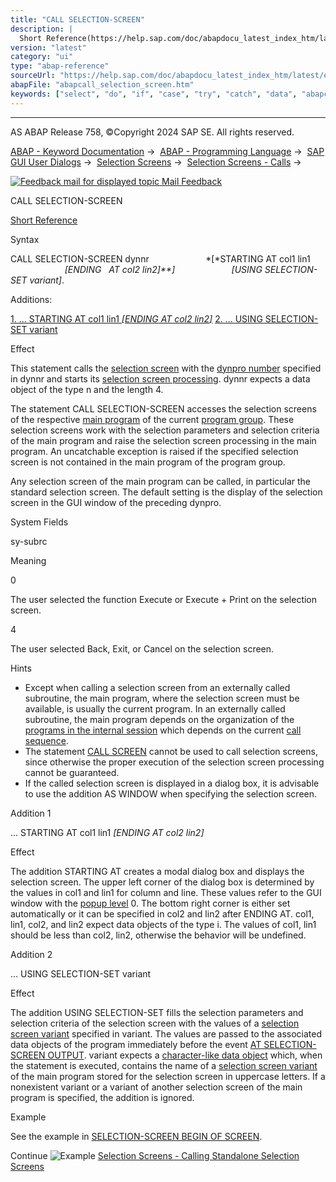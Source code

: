 ```yaml
---
title: "CALL SELECTION-SCREEN"
description: |
  Short Reference(https://help.sap.com/doc/abapdocu_latest_index_htm/latest/en-US/abapcall_selection-screen_shortref.htm) Syntax CALL SELECTION-SCREEN dynnr STARTING AT col1 lin1 ENDING   AT col2 lin2 USING SELECTION-SET variant. Additions: 1. ... STARTING AT col1 lin1
version: "latest"
category: "ui"
type: "abap-reference"
sourceUrl: "https://help.sap.com/doc/abapdocu_latest_index_htm/latest/en-US/abapcall_selection_screen.htm"
abapFile: "abapcall_selection_screen.htm"
keywords: ["select", "do", "if", "case", "try", "catch", "data", "abapcall", "selection", "screen"]
---
```


* * *

AS ABAP Release 758, ©Copyright 2024 SAP SE. All rights reserved.

[ABAP - Keyword Documentation](https://help.sap.com/doc/abapdocu_latest_index_htm/latest/en-US/abenabap.htm) →  [ABAP - Programming Language](https://help.sap.com/doc/abapdocu_latest_index_htm/latest/en-US/abenabap_reference.htm) →  [SAP GUI User Dialogs](https://help.sap.com/doc/abapdocu_latest_index_htm/latest/en-US/abenabap_screens.htm) →  [Selection Screens](https://help.sap.com/doc/abapdocu_latest_index_htm/latest/en-US/abenselection_screen.htm) →  [Selection Screens - Calls](https://help.sap.com/doc/abapdocu_latest_index_htm/latest/en-US/abenselection_screen_call.htm) → 

 [![](Mail.gif?object=Mail.gif "Feedback mail for displayed topic") Mail Feedback](mailto:f1_help@sap.com?subject=Feedback%20on%20ABAP%20Documentation&body=Document:%20CALL%20SELECTION-SCREEN%2C%20ABAPCALL_SELECTION_SCREEN%2C%20758%0D%0A%0D%0AError:%0D%0A%0D%0A%0D%0A%0D%0ASuggestion%20for%20improvement:)

CALL SELECTION-SCREEN

[Short Reference](https://help.sap.com/doc/abapdocu_latest_index_htm/latest/en-US/abapcall_selection-screen_shortref.htm)

Syntax

CALL SELECTION-SCREEN dynnr
                      *\[*STARTING AT col1 lin1
                      *\[*ENDING   AT col2 lin2*\]**\]*
                      *\[*USING SELECTION-SET variant*\]*.

Additions:

[1\. ... STARTING AT col1 lin1 *\[*ENDING AT col2 lin2*\]*](#!ABAP_ADDITION_1@1@)
[2\. ... USING SELECTION-SET variant](#!ABAP_ADDITION_2@2@)

Effect

This statement calls the [selection screen](https://help.sap.com/doc/abapdocu_latest_index_htm/latest/en-US/abenselection_screen_glosry.htm "Glossary Entry") with the [dynpro number](https://help.sap.com/doc/abapdocu_latest_index_htm/latest/en-US/abendynpro_number_glosry.htm "Glossary Entry") specified in dynnr and starts its [selection screen processing](https://help.sap.com/doc/abapdocu_latest_index_htm/latest/en-US/abenselscreen_processing_glosry.htm "Glossary Entry"). dynnr expects a data object of the type n and the length 4.

The statement CALL SELECTION-SCREEN accesses the selection screens of the respective [main program](https://help.sap.com/doc/abapdocu_latest_index_htm/latest/en-US/abenmain_program_glosry.htm "Glossary Entry") of the current [program group](https://help.sap.com/doc/abapdocu_latest_index_htm/latest/en-US/abenprogram_group_glosry.htm "Glossary Entry"). These selection screens work with the selection parameters and selection criteria of the main program and raise the selection screen processing in the main program. An uncatchable exception is raised if the specified selection screen is not contained in the main program of the program group.

Any selection screen of the main program can be called, in particular the standard selection screen. The default setting is the display of the selection screen in the GUI window of the preceding dynpro.

System Fields

sy-subrc

Meaning

0

The user selected the function Execute or Execute + Print on the selection screen.

4

The user selected Back, Exit, or Cancel on the selection screen.

Hints

-   Except when calling a selection screen from an externally called subroutine, the main program, where the selection screen must be available, is usually the current program. In an externally called subroutine, the main program depends on the organization of the [programs in the internal session](https://help.sap.com/doc/abapdocu_latest_index_htm/latest/en-US/abeninternal_session.htm) which depends on the current [call sequence](https://help.sap.com/doc/abapdocu_latest_index_htm/latest/en-US/abenprogram_groups.htm).
-   The statement [CALL SCREEN](https://help.sap.com/doc/abapdocu_latest_index_htm/latest/en-US/abapcall_screen.htm) cannot be used to call selection screens, since otherwise the proper execution of the selection screen processing cannot be guaranteed.
-   If the called selection screen is displayed in a dialog box, it is advisable to use the addition AS WINDOW when specifying the selection screen.

Addition 1   

... STARTING AT col1 lin1 *\[*ENDING AT col2 lin2*\]*

Effect

The addition STARTING AT creates a modal dialog box and displays the selection screen. The upper left corner of the dialog box is determined by the values in col1 and lin1 for column and line. These values refer to the GUI window with the [popup level](https://help.sap.com/doc/abapdocu_latest_index_htm/latest/en-US/abenpop-up_level_glosry.htm "Glossary Entry") 0. The bottom right corner is either set automatically or it can be specified in col2 and lin2 after ENDING AT. col1, lin1, col2, and lin2 expect data objects of the type i. The values of col1, lin1 should be less than col2, lin2, otherwise the behavior will be undefined.

Addition 2   

... USING SELECTION-SET variant

Effect

The addition USING SELECTION-SET fills the selection parameters and selection criteria of the selection screen with the values of a [selection screen variant](https://help.sap.com/doc/abapdocu_latest_index_htm/latest/en-US/abenvariant_glosry.htm "Glossary Entry") specified in variant. The values are passed to the associated data objects of the program immediately before the event [AT SELECTION-SCREEN OUTPUT](https://help.sap.com/doc/abapdocu_latest_index_htm/latest/en-US/abapat_selection-screen.htm). variant expects a [character-like data object](https://help.sap.com/doc/abapdocu_latest_index_htm/latest/en-US/abencharlike_data_object_glosry.htm "Glossary Entry") which, when the statement is executed, contains the name of a [selection screen variant](https://help.sap.com/doc/abapdocu_latest_index_htm/latest/en-US/abenvariant_glosry.htm "Glossary Entry") of the main program stored for the selection screen in uppercase letters. If a nonexistent variant or a variant of another selection screen of the main program is specified, the addition is ignored.

Example

See the example in [SELECTION-SCREEN BEGIN OF SCREEN](https://help.sap.com/doc/abapdocu_latest_index_htm/latest/en-US/abapselection-screen_normal.htm).

Continue
![Example](exa.gif "Example") [Selection Screens - Calling Standalone Selection Screens](https://help.sap.com/doc/abapdocu_latest_index_htm/latest/en-US/abensel_screen_call_sel_scr_abexa.htm)